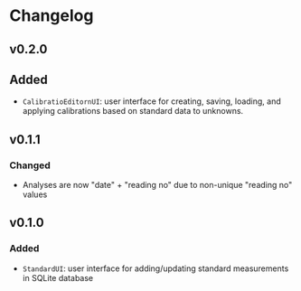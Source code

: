 # Changelog

## v0.2.0

## Added
- `CalibratioEditornUI`: user interface for creating, saving, loading, and applying calibrations based on standard data to unknowns.

## v0.1.1

### Changed
- Analyses are now "date" + "reading no" due to non-unique "reading no" values

## v0.1.0

### Added
- `StandardUI`: user interface for adding/updating standard measurements in SQLite database
